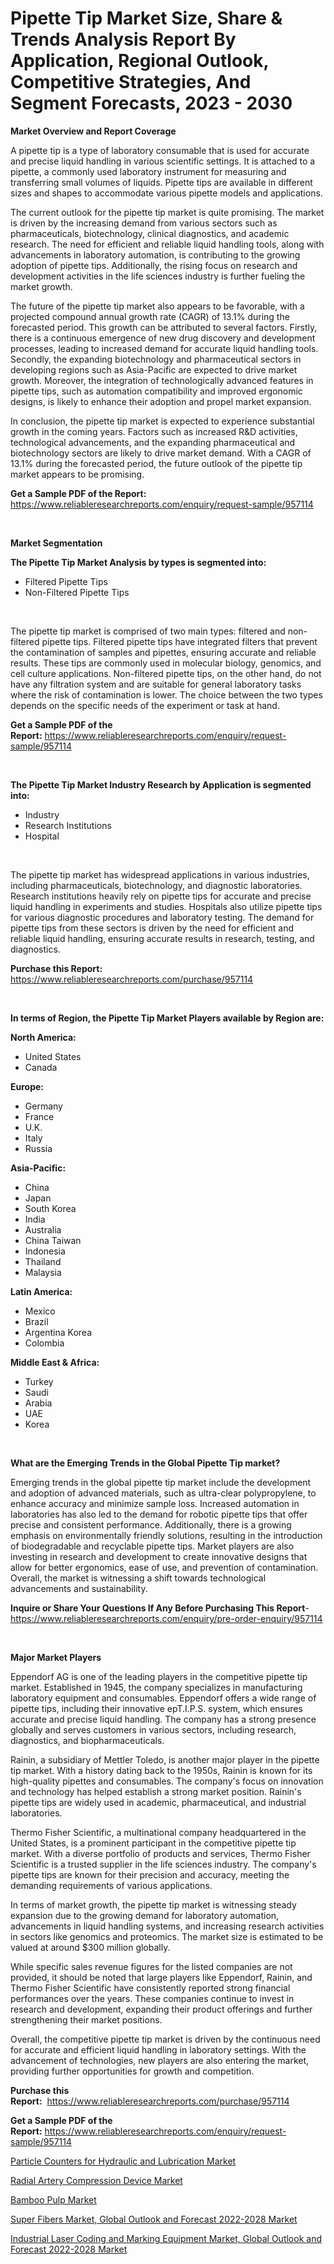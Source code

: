 <p><h1>Pipette Tip Market Size, Share & Trends Analysis Report By Application, Regional Outlook, Competitive Strategies, And Segment Forecasts, 2023 - 2030</h1></p><p><strong>Market Overview and Report Coverage</strong></p>
<p><p>A pipette tip is a type of laboratory consumable that is used for accurate and precise liquid handling in various scientific settings. It is attached to a pipette, a commonly used laboratory instrument for measuring and transferring small volumes of liquids. Pipette tips are available in different sizes and shapes to accommodate various pipette models and applications.</p><p>The current outlook for the pipette tip market is quite promising. The market is driven by the increasing demand from various sectors such as pharmaceuticals, biotechnology, clinical diagnostics, and academic research. The need for efficient and reliable liquid handling tools, along with advancements in laboratory automation, is contributing to the growing adoption of pipette tips. Additionally, the rising focus on research and development activities in the life sciences industry is further fueling the market growth.</p><p>The future of the pipette tip market also appears to be favorable, with a projected compound annual growth rate (CAGR) of 13.1% during the forecasted period. This growth can be attributed to several factors. Firstly, there is a continuous emergence of new drug discovery and development processes, leading to increased demand for accurate liquid handling tools. Secondly, the expanding biotechnology and pharmaceutical sectors in developing regions such as Asia-Pacific are expected to drive market growth. Moreover, the integration of technologically advanced features in pipette tips, such as automation compatibility and improved ergonomic designs, is likely to enhance their adoption and propel market expansion.</p><p>In conclusion, the pipette tip market is expected to experience substantial growth in the coming years. Factors such as increased R&D activities, technological advancements, and the expanding pharmaceutical and biotechnology sectors are likely to drive market demand. With a CAGR of 13.1% during the forecasted period, the future outlook of the pipette tip market appears to be promising.</p></p>
<p><strong>Get a Sample PDF of the Report:</strong> <a href="https://www.reliableresearchreports.com/enquiry/request-sample/957114">https://www.reliableresearchreports.com/enquiry/request-sample/957114</a></p>
<p>&nbsp;</p>
<p><strong>Market Segmentation</strong></p>
<p><strong>The Pipette Tip Market Analysis by types is segmented into:</strong></p>
<p><ul><li>Filtered Pipette Tips</li><li>Non-Filtered Pipette Tips</li></ul></p>
<p>&nbsp;</p>
<p><p>The pipette tip market is comprised of two main types: filtered and non-filtered pipette tips. Filtered pipette tips have integrated filters that prevent the contamination of samples and pipettes, ensuring accurate and reliable results. These tips are commonly used in molecular biology, genomics, and cell culture applications. Non-filtered pipette tips, on the other hand, do not have any filtration system and are suitable for general laboratory tasks where the risk of contamination is lower. The choice between the two types depends on the specific needs of the experiment or task at hand.</p></p>
<p><strong>Get a Sample PDF of the Report:</strong>&nbsp;<a href="https://www.reliableresearchreports.com/enquiry/request-sample/957114">https://www.reliableresearchreports.com/enquiry/request-sample/957114</a></p>
<p>&nbsp;</p>
<p><strong>The Pipette Tip Market Industry Research by Application is segmented into:</strong></p>
<p><ul><li>Industry</li><li>Research Institutions</li><li>Hospital</li></ul></p>
<p>&nbsp;</p>
<p><p>The pipette tip market has widespread applications in various industries, including pharmaceuticals, biotechnology, and diagnostic laboratories. Research institutions heavily rely on pipette tips for accurate and precise liquid handling in experiments and studies. Hospitals also utilize pipette tips for various diagnostic procedures and laboratory testing. The demand for pipette tips from these sectors is driven by the need for efficient and reliable liquid handling, ensuring accurate results in research, testing, and diagnostics.</p></p>
<p><strong>Purchase this Report:</strong>&nbsp; <a href="https://www.reliableresearchreports.com/purchase/957114">https://www.reliableresearchreports.com/purchase/957114</a></p>
<p>&nbsp;</p>
<p><strong>In terms of Region, the Pipette Tip Market Players available by Region are:</strong></p>
<p>
    <p> <strong> North America: </strong>
        <ul>
            <li>United States</li>
            <li>Canada</li>
        </ul>
        </p> 
    <p> <strong> Europe: </strong>
        <ul>
            <li>Germany</li>
            <li>France</li>
            <li>U.K.</li>
            <li>Italy</li>
            <li>Russia</li>
        </ul>
        </p> 
    <p> <strong> Asia-Pacific: </strong>
        <ul>
            <li>China</li>
            <li>Japan</li>
            <li>South Korea</li>
            <li>India</li>
            <li>Australia</li>
            <li>China Taiwan</li>
            <li>Indonesia</li>
            <li>Thailand</li>
            <li>Malaysia</li>
        </ul>
        </p> 
    <p> <strong> Latin America: </strong>
        <ul>
            <li>Mexico</li>
            <li>Brazil</li>
            <li>Argentina Korea</li>
            <li>Colombia</li>
        </ul>
        </p> 
    <p> <strong> Middle East & Africa: </strong>
        <ul>
            <li>Turkey</li>
            <li>Saudi</li>
            <li>Arabia</li>
            <li>UAE</li>
            <li>Korea</li>
        </ul>
    </p>
    </p>
<p>&nbsp;</p>
<p><strong>What are the Emerging Trends in the Global Pipette Tip market?</strong></p>
<p><p>Emerging trends in the global pipette tip market include the development and adoption of advanced materials, such as ultra-clear polypropylene, to enhance accuracy and minimize sample loss. Increased automation in laboratories has also led to the demand for robotic pipette tips that offer precise and consistent performance. Additionally, there is a growing emphasis on environmentally friendly solutions, resulting in the introduction of biodegradable and recyclable pipette tips. Market players are also investing in research and development to create innovative designs that allow for better ergonomics, ease of use, and prevention of contamination. Overall, the market is witnessing a shift towards technological advancements and sustainability.</p></p>
<p><strong>Inquire or Share Your Questions If Any Before Purchasing This Report</strong>- <a href="https://www.reliableresearchreports.com/enquiry/pre-order-enquiry/957114">https://www.reliableresearchreports.com/enquiry/pre-order-enquiry/957114</a></p>
<p>&nbsp;</p>
<p><strong>Major Market Players</strong></p>
<p><p>Eppendorf AG is one of the leading players in the competitive pipette tip market. Established in 1945, the company specializes in manufacturing laboratory equipment and consumables. Eppendorf offers a wide range of pipette tips, including their innovative epT.I.P.S. system, which ensures accurate and precise liquid handling. The company has a strong presence globally and serves customers in various sectors, including research, diagnostics, and biopharmaceuticals.</p><p>Rainin, a subsidiary of Mettler Toledo, is another major player in the pipette tip market. With a history dating back to the 1950s, Rainin is known for its high-quality pipettes and consumables. The company's focus on innovation and technology has helped establish a strong market position. Rainin's pipette tips are widely used in academic, pharmaceutical, and industrial laboratories.</p><p>Thermo Fisher Scientific, a multinational company headquartered in the United States, is a prominent participant in the competitive pipette tip market. With a diverse portfolio of products and services, Thermo Fisher Scientific is a trusted supplier in the life sciences industry. The company's pipette tips are known for their precision and accuracy, meeting the demanding requirements of various applications.</p><p>In terms of market growth, the pipette tip market is witnessing steady expansion due to the growing demand for laboratory automation, advancements in liquid handling systems, and increasing research activities in sectors like genomics and proteomics. The market size is estimated to be valued at around $300 million globally.</p><p>While specific sales revenue figures for the listed companies are not provided, it should be noted that large players like Eppendorf, Rainin, and Thermo Fisher Scientific have consistently reported strong financial performances over the years. These companies continue to invest in research and development, expanding their product offerings and further strengthening their market positions.</p><p>Overall, the competitive pipette tip market is driven by the continuous need for accurate and efficient liquid handling in laboratory settings. With the advancement of technologies, new players are also entering the market, providing further opportunities for growth and competition.</p></p>
<p><strong>Purchase this Report:</strong>&nbsp;&nbsp;<a href="https://www.reliableresearchreports.com/purchase/957114">https://www.reliableresearchreports.com/purchase/957114</a></p>
<p></p>
<p><strong>Get a Sample PDF of the Report:</strong>&nbsp;<a href="https://www.reliableresearchreports.com/enquiry/request-sample/957114">https://www.reliableresearchreports.com/enquiry/request-sample/957114</a></p>
<p><p><a href="https://medium.com/@charityrice2662/particle-counters-for-hydraulic-and-lubrication-market-size-growth-forecast-2023-2030-023ffd9b1600">Particle Counters for Hydraulic and Lubrication Market</a></p><p><a href="https://www.reportprime.com/radial-artery-compression-device-r8316">Radial Artery Compression Device Market</a></p><p><a href="https://www.reportprime.com/bamboo-pulp-r312">Bamboo Pulp Market</a></p><p><a href="https://issuu.com/reportprime-2/docs/super-fibers-market-global-outlook-and-forecast-20?fr=xKAE9_zU1NQ">Super Fibers Market, Global Outlook and Forecast 2022-2028 Market</a></p><p><a href="https://issuu.com/reportprime-2/docs/industrial-laser-coding-and-marking-equipment-mark?fr=xKAE9_zU1NQ">Industrial Laser Coding and Marking Equipment Market, Global Outlook and Forecast 2022-2028 Market</a></p></p>